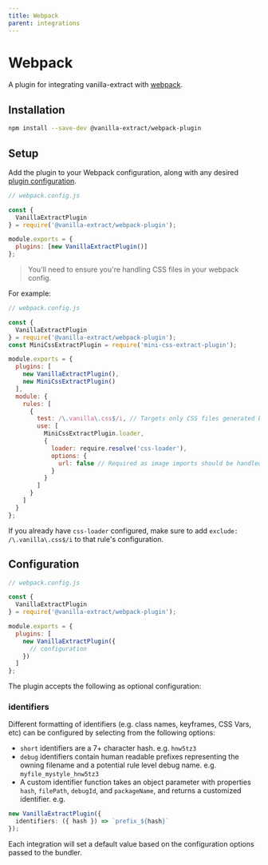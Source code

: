 ```yaml
---
title: Webpack
parent: integrations
---
```


# Webpack

A plugin for integrating vanilla-extract with [webpack](https://webpack.js.org).

## Installation

```bash
npm install --save-dev @vanilla-extract/webpack-plugin
```

## Setup

Add the plugin to your Webpack configuration, along with any desired [plugin configuration](#configuration).

```js
// webpack.config.js

const {
  VanillaExtractPlugin
} = require('@vanilla-extract/webpack-plugin');

module.exports = {
  plugins: [new VanillaExtractPlugin()]
};
```

> You'll need to ensure you're handling CSS files in your webpack config.

For example:

```js
// webpack.config.js

const {
  VanillaExtractPlugin
} = require('@vanilla-extract/webpack-plugin');
const MiniCssExtractPlugin = require('mini-css-extract-plugin');

module.exports = {
  plugins: [
    new VanillaExtractPlugin(),
    new MiniCssExtractPlugin()
  ],
  module: {
    rules: [
      {
        test: /\.vanilla\.css$/i, // Targets only CSS files generated by vanilla-extract
        use: [
          MiniCssExtractPlugin.loader,
          {
            loader: require.resolve('css-loader'),
            options: {
              url: false // Required as image imports should be handled via JS/TS import statements
            }
          }
        ]
      }
    ]
  }
};
```

If you already have `css-loader` configured, make sure to add `exclude: /\.vanilla\.css$/i` to that rule's configuration.

## Configuration

```js
// webpack.config.js

const {
  VanillaExtractPlugin
} = require('@vanilla-extract/webpack-plugin');

module.exports = {
  plugins: [
    new VanillaExtractPlugin({
      // configuration
    })
  ]
};
```

The plugin accepts the following as optional configuration:

### identifiers

Different formatting of identifiers (e.g. class names, keyframes, CSS Vars, etc) can be configured by selecting from the following options:

- `short` identifiers are a 7+ character hash. e.g. `hnw5tz3`
- `debug` identifiers contain human readable prefixes representing the owning filename and a potential rule level debug name. e.g. `myfile_mystyle_hnw5tz3`
- A custom identifier function takes an object parameter with properties `hash`, `filePath`, `debugId`, and `packageName`, and returns a customized identifier. e.g.

```ts
new VanillaExtractPlugin({
  identifiers: ({ hash }) => `prefix_${hash}`
});
```

Each integration will set a default value based on the configuration options passed to the bundler.
